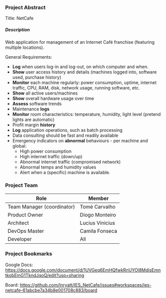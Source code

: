 ### Project Abstract

Title: NetCafe

##### Description

Web application for management of an Internet Café franchise (featuring multiple locations).

General Requirements:

- **Log** when users log-in and log-out, on which computer and when.
- **Show** user access history and details (machines logged into, software used, purchase history)
- **Monitor** each machine regularly: power consumption, uptime, internet traffic, CPU, RAM, disk, network usage, running software, etc.
- **Show** all active users/machines
- **Show** overall hardware usage over time 
- **Assess** software trends
- Maintenance **logs**
- **Monitor** room characteristics: temperature, humidity, light level (pretend lights are automatic)
- Profit margin **history**
- **Log** application operations, such as batch processing
- Data consulting should be fast and readily available
- Emergency indicators on **abnormal** behaviours - per machine and global:
  - High power consumption
  - High internet traffic (down/up) 
  - Abnormal internet traffic (compromised network)
  - Abnormal temps and humidity values
  - Alert when a (specific) machine is available.



### Project Team

| Role                       | Member          |
| -------------------------- | --------------- |
| Team Manager (coordinator) | Tomé Carvalho   |
| Product Owner              | Diogo Monteiro  |
| Architect                  | Lucius Vinicius |
| DevOps Master              | Camila Fonseca  |
| Developer                  | All             |



### Project Bookmarks

Google Docs: https://docs.google.com/document/d/1UVGeq6EmHQfwkRnUYOl8MdisEmntkobEmG1TkndJqoQ/edit?usp=sharing

Board: https://github.com/Inryatt/IES_NetCafe/issues#workspaces/ies-netcafe-61abcbe7a34b8e001708c883/board

